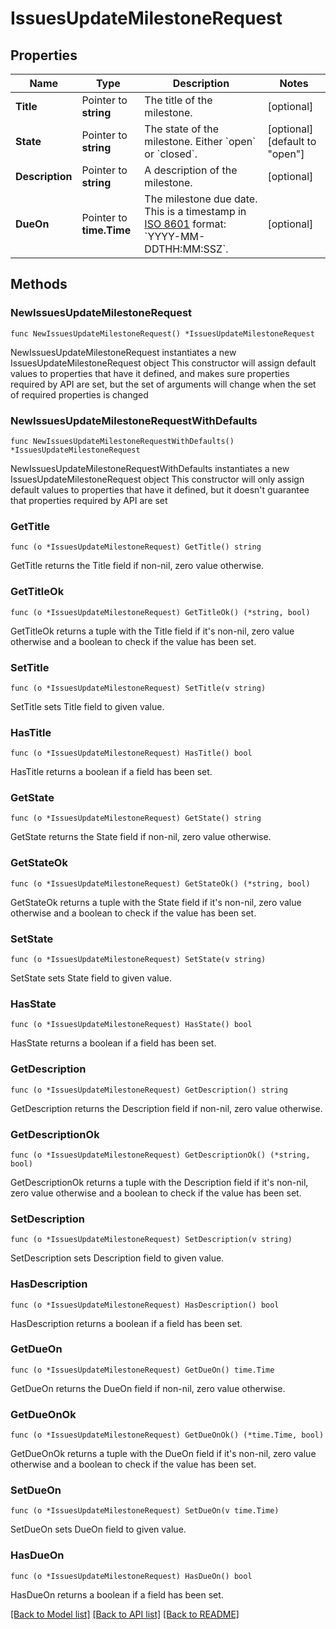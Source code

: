 # IssuesUpdateMilestoneRequest

## Properties

Name | Type | Description | Notes
------------ | ------------- | ------------- | -------------
**Title** | Pointer to **string** | The title of the milestone. | [optional] 
**State** | Pointer to **string** | The state of the milestone. Either &#x60;open&#x60; or &#x60;closed&#x60;. | [optional] [default to "open"]
**Description** | Pointer to **string** | A description of the milestone. | [optional] 
**DueOn** | Pointer to **time.Time** | The milestone due date. This is a timestamp in [ISO 8601](https://en.wikipedia.org/wiki/ISO_8601) format: &#x60;YYYY-MM-DDTHH:MM:SSZ&#x60;. | [optional] 

## Methods

### NewIssuesUpdateMilestoneRequest

`func NewIssuesUpdateMilestoneRequest() *IssuesUpdateMilestoneRequest`

NewIssuesUpdateMilestoneRequest instantiates a new IssuesUpdateMilestoneRequest object
This constructor will assign default values to properties that have it defined,
and makes sure properties required by API are set, but the set of arguments
will change when the set of required properties is changed

### NewIssuesUpdateMilestoneRequestWithDefaults

`func NewIssuesUpdateMilestoneRequestWithDefaults() *IssuesUpdateMilestoneRequest`

NewIssuesUpdateMilestoneRequestWithDefaults instantiates a new IssuesUpdateMilestoneRequest object
This constructor will only assign default values to properties that have it defined,
but it doesn't guarantee that properties required by API are set

### GetTitle

`func (o *IssuesUpdateMilestoneRequest) GetTitle() string`

GetTitle returns the Title field if non-nil, zero value otherwise.

### GetTitleOk

`func (o *IssuesUpdateMilestoneRequest) GetTitleOk() (*string, bool)`

GetTitleOk returns a tuple with the Title field if it's non-nil, zero value otherwise
and a boolean to check if the value has been set.

### SetTitle

`func (o *IssuesUpdateMilestoneRequest) SetTitle(v string)`

SetTitle sets Title field to given value.

### HasTitle

`func (o *IssuesUpdateMilestoneRequest) HasTitle() bool`

HasTitle returns a boolean if a field has been set.

### GetState

`func (o *IssuesUpdateMilestoneRequest) GetState() string`

GetState returns the State field if non-nil, zero value otherwise.

### GetStateOk

`func (o *IssuesUpdateMilestoneRequest) GetStateOk() (*string, bool)`

GetStateOk returns a tuple with the State field if it's non-nil, zero value otherwise
and a boolean to check if the value has been set.

### SetState

`func (o *IssuesUpdateMilestoneRequest) SetState(v string)`

SetState sets State field to given value.

### HasState

`func (o *IssuesUpdateMilestoneRequest) HasState() bool`

HasState returns a boolean if a field has been set.

### GetDescription

`func (o *IssuesUpdateMilestoneRequest) GetDescription() string`

GetDescription returns the Description field if non-nil, zero value otherwise.

### GetDescriptionOk

`func (o *IssuesUpdateMilestoneRequest) GetDescriptionOk() (*string, bool)`

GetDescriptionOk returns a tuple with the Description field if it's non-nil, zero value otherwise
and a boolean to check if the value has been set.

### SetDescription

`func (o *IssuesUpdateMilestoneRequest) SetDescription(v string)`

SetDescription sets Description field to given value.

### HasDescription

`func (o *IssuesUpdateMilestoneRequest) HasDescription() bool`

HasDescription returns a boolean if a field has been set.

### GetDueOn

`func (o *IssuesUpdateMilestoneRequest) GetDueOn() time.Time`

GetDueOn returns the DueOn field if non-nil, zero value otherwise.

### GetDueOnOk

`func (o *IssuesUpdateMilestoneRequest) GetDueOnOk() (*time.Time, bool)`

GetDueOnOk returns a tuple with the DueOn field if it's non-nil, zero value otherwise
and a boolean to check if the value has been set.

### SetDueOn

`func (o *IssuesUpdateMilestoneRequest) SetDueOn(v time.Time)`

SetDueOn sets DueOn field to given value.

### HasDueOn

`func (o *IssuesUpdateMilestoneRequest) HasDueOn() bool`

HasDueOn returns a boolean if a field has been set.


[[Back to Model list]](../README.md#documentation-for-models) [[Back to API list]](../README.md#documentation-for-api-endpoints) [[Back to README]](../README.md)


